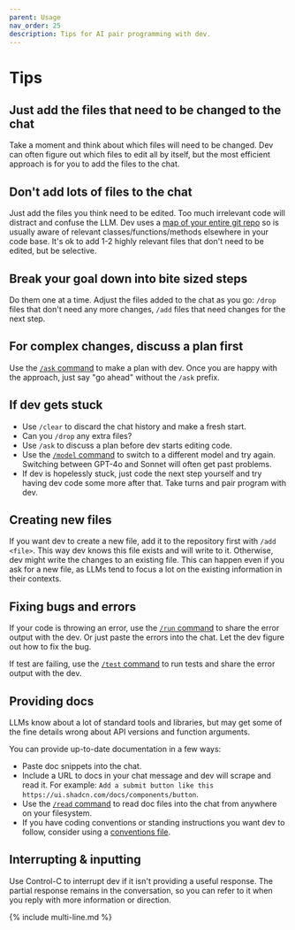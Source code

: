 ```yaml
---
parent: Usage
nav_order: 25
description: Tips for AI pair programming with dev.
---
```


# Tips

## Just add the files that need to be changed to the chat

Take a moment and think about which files will need to be changed.
Dev can often figure out which files to edit all by itself, but the most efficient approach is for you to add the files to the chat.

## Don't add lots of files to the chat

Just add the files you think need to be edited.
Too much irrelevant code will distract and confuse the LLM.
Dev uses a [map of your entire git repo](https://dev.chat/docs/repomap.html)
so is usually aware of relevant classes/functions/methods elsewhere in your code base.
It's ok to add 1-2 highly relevant files that don't need to be edited,
but be selective.

## Break your goal down into bite sized steps

Do them one at a time. 
Adjust the files added to the chat as you go: `/drop` files that don't need any more changes, `/add` files that need changes for the next step.

## For complex changes, discuss a plan first

Use the [`/ask` command](modes.html) to make a plan with dev.
Once you are happy with the approach, just say "go ahead" without the `/ask` prefix.

## If dev gets stuck

- Use `/clear` to discard the chat history and make a fresh start.
- Can you `/drop` any extra files?
- Use `/ask` to discuss a plan before dev starts editing code.
- Use the [`/model` command](commands.html) to switch to a different model and try again. Switching between GPT-4o and Sonnet will often get past problems.
- If dev is hopelessly stuck,
just code the next step yourself and try having dev code some more after that.
Take turns and pair program with dev.

## Creating new files

If you want dev to create a new file, add it to the repository first with `/add <file>`.
This way dev knows this file exists and will write to it. 
Otherwise, dev might write the changes to an existing file.
This can happen even if you ask for a new file, as LLMs tend to focus a lot
on the existing information in their contexts.

## Fixing bugs and errors

If your code is throwing an error, 
use the [`/run` command](commands.html)
to share the error output with the dev.
Or just paste the errors into the chat. Let the dev figure out how to fix the bug.

If test are failing, use the [`/test` command](lint-test.html)
to run tests and
share the error output with the dev.

## Providing docs

LLMs know about a lot of standard tools and libraries, but may get some of the fine details wrong about API versions and function arguments.

You can provide up-to-date documentation in a few ways:

- Paste doc snippets into the chat.
- Include a URL to docs in your chat message
and dev will scrape and read it. For example: `Add a submit button like this https://ui.shadcn.com/docs/components/button`. 
- Use the [`/read` command](commands.html) to read doc files into the chat from anywhere on your filesystem.
- If you have coding conventions or standing instructions you want dev to follow, consider using a [conventions file](conventions.html).

## Interrupting & inputting

Use Control-C to interrupt dev if it isn't providing a useful response. The partial response remains in the conversation, so you can refer to it when you reply with more information or direction.

{% include multi-line.md %}

